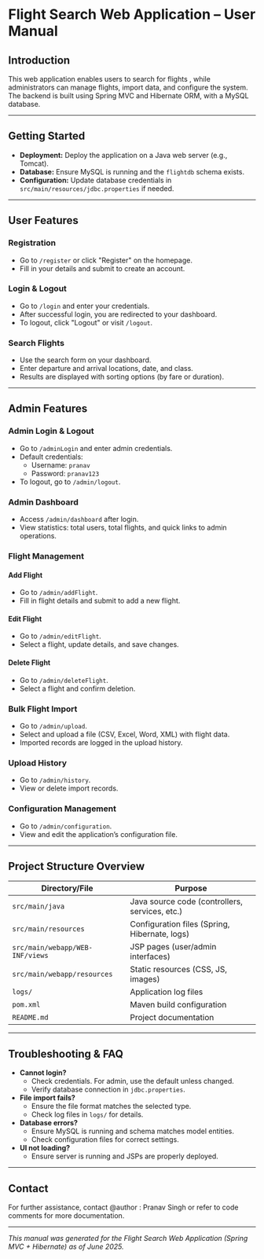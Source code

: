 # Flight Search Web Application – User Manual

## Introduction

This web application enables users to search for flights , while administrators can manage flights, import data, and configure the system. The backend is built using Spring MVC and Hibernate ORM, with a MySQL database.

---

## Getting Started

- **Deployment:** Deploy the application on a Java web server (e.g., Tomcat).
- **Database:** Ensure MySQL is running and the `flightdb` schema exists.
- **Configuration:** Update database credentials in `src/main/resources/jdbc.properties` if needed.

---

## User Features

### Registration

- Go to `/register` or click "Register" on the homepage.
- Fill in your details and submit to create an account.

### Login & Logout

- Go to `/login` and enter your credentials.
- After successful login, you are redirected to your dashboard.
- To logout, click "Logout" or visit `/logout`.

### Search Flights

- Use the search form on your dashboard.
- Enter departure and arrival locations, date, and class.
- Results are displayed with sorting options (by fare or duration).

---

## Admin Features

### Admin Login & Logout

- Go to `/adminLogin` and enter admin credentials.
- Default credentials:  
  - Username: `pranav`  
  - Password: `pranav123`
- To logout, go to `/admin/logout`.

### Admin Dashboard

- Access `/admin/dashboard` after login.
- View statistics: total users, total flights, and quick links to admin operations.

### Flight Management

#### Add Flight

- Go to `/admin/addFlight`.
- Fill in flight details and submit to add a new flight.

#### Edit Flight

- Go to `/admin/editFlight`.
- Select a flight, update details, and save changes.

#### Delete Flight

- Go to `/admin/deleteFlight`.
- Select a flight and confirm deletion.

### Bulk Flight Import

- Go to `/admin/upload`.
- Select and upload a file (CSV, Excel, Word, XML) with flight data.
- Imported records are logged in the upload history.

### Upload History

- Go to `/admin/history`.
- View or delete import records.

### Configuration Management

- Go to `/admin/configuration`.
- View and edit the application’s configuration file.

---

## Project Structure Overview

| Directory/File                   | Purpose                                       |
|----------------------------------|-----------------------------------------------|
| `src/main/java`                  | Java source code (controllers, services, etc.)|
| `src/main/resources`             | Configuration files (Spring, Hibernate, logs) |
| `src/main/webapp/WEB-INF/views`  | JSP pages (user/admin interfaces)             |
| `src/main/webapp/resources`      | Static resources (CSS, JS, images)            |
| `logs/`                          | Application log files                         |
| `pom.xml`                        | Maven build configuration                     |
| `README.md`                      | Project documentation                         |

---

## Troubleshooting & FAQ

- **Cannot login?**
  - Check credentials. For admin, use the default unless changed.
  - Verify database connection in `jdbc.properties`.
- **File import fails?**
  - Ensure the file format matches the selected type.
  - Check log files in `logs/` for details.
- **Database errors?**
  - Ensure MySQL is running and schema matches model entities.
  - Check configuration files for correct settings.
- **UI not loading?**
  - Ensure server is running and JSPs are properly deployed.

---

## Contact

For further assistance, contact @author : Pranav Singh or refer to code comments for more documentation.

---

*This manual was generated for the Flight Search Web Application (Spring MVC + Hibernate) as of June 2025.*
